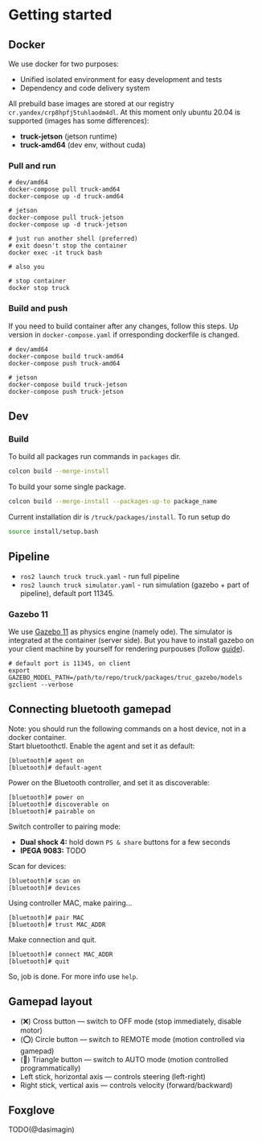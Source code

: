 # Getting started
## Docker
We use docker for two purposes:
- Unified isolated environment for easy development and tests
- Dependency and code delivery system

All prebuild base images are stored at our registry ```cr.yandex/crp8hpfj5tuhlaodm4dl```. At this moment only ubuntu 20.04 is supported (images has some differences):
- **truck-jetson** (jetson runtime)
- **truck-amd64** (dev env, without cuda)

### Pull and run
```
# dev/amd64
docker-compose pull truck-amd64
docker-compose up -d truck-amd64

# jetson
docker-compose pull truck-jetson
docker-compose up -d truck-jetson

# just run another shell (preferred)
# exit doesn't stop the container
docker exec -it truck bash

# also you 

# stop container
docker stop truck
```
### Build and push
If you need to build container after any changes, follow this steps. Up version in ```docker-compose.yaml``` if orresponding dockerfile is changed.

```
# dev/amd64
docker-compose build truck-amd64
docker-compose push truck-amd64

# jetson
docker-compose build truck-jetson
docker-compose push truck-jetson
```

## Dev
### Build
To build all packages run commands in `packages` dir.
```bash
colcon build --merge-install
```

To build your some single package.
```bash
colcon build --merge-install --packages-up-to package_name
```

Current installation dir is ```/truck/packages/install```. To run setup do
```bash
source install/setup.bash
```

## Pipeline
- `ros2 launch truck truck.yaml` - run full pipeline
- `ros2 launch truck simulator.yaml` - run simulation (gazebo + part of pipeline), default port 11345.

### Gazebo 11
We use [Gazebo 11](https://classic.gazebosim.org) as physics engine (namely ode).
The simulator is integrated at the container (server side).
But you have to install gazebo on your client machine by yourself for rendering purpouses (follow [guide](https://classic.gazebosim.org/tutorials?tut=install_from_source)).

```
# default port is 11345, on client
export GAZEBO_MODEL_PATH=/path/to/repo/truck/packages/truc_gazebo/models
gzclient --verbose
```

## Connecting bluetooth gamepad
Note: you should run the following commands on a host device, not in a docker container.  
Start bluetoothctl. Enable the agent and set it as default:
```
[bluetooth]# agent on
[bluetooth]# default-agent
```

Power on the Bluetooth controller, and set it as discoverable: 
```
[bluetooth]# power on
[bluetooth]# discoverable on
[bluetooth]# pairable on 
```

Switch controller to pairing mode:
- **Dual shock 4:** hold down `PS & share` buttons for a few seconds
-  **IPEGA 9083:** TODO

Scan for devices:
```
[bluetooth]# scan on
[bluetooth]# devices
```

Using controller MAC, make pairing...
```
[bluetooth]# pair MAC
[bluetooth]# trust MAC_ADDR
```

Make connection and quit.
```
[bluetooth]# connect MAC_ADDR
[bluetooth]# quit
```

So, job is done. For more info use `help`.

## Gamepad layout
- (❌) Cross button — switch to OFF mode (stop immediately, disable motor)
- (⭕) Circle button — switch to REMOTE mode (motion controlled via gamepad)
- (🔺) Triangle button — switch to AUTO mode (motion controlled programmatically)
- Left stick, horizontal axis — controls steering (left-right)
- Right stick, vertical axis — controls velocity (forward/backward)

## Foxglove
TODO(@dasimagin)
